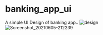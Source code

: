 # banking_app_ui

A simple UI Design of banking app..
![design](https://user-images.githubusercontent.com/46129194/120921254-405eee00-c6dc-11eb-8b47-528f147ef9fb.PNG)
![Screenshot_20210605-212239](https://user-images.githubusercontent.com/46129194/120921264-4f45a080-c6dc-11eb-9039-9d5aa7aa82e2.jpg)
